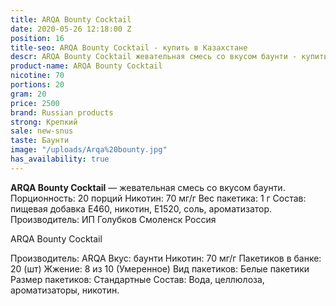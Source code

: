 ```yaml
---
title: ARQA Bounty Cocktail
date: 2020-05-26 12:18:00 Z
position: 16
title-seo: ARQA Bounty Cocktail - купить в Казахстане
descr: ARQA Bounty Cocktail жевательная смесь со вкусом баунти - купить в Казахстане
product-name: ARQA Bounty Cocktail
nicotine: 70
portions: 20
gram: 20
price: 2500
brand: Russian products
strong: Крепкий
sale: new-snus
taste: Баунти
image: "/uploads/Arqa%20bounty.jpg"
has_availability: true
---
```


**ARQA Bounty Cocktail** — жевательная смесь со вкусом баунти. Порционность: 20 порций Никотин: 70 мг/г Вес пакетика: 1 г Состав: пищевая добавка E460, никотин, E1520, соль, ароматизатор. Производитель: ИП Голубков Смоленск Россия

ARQA Bounty Cocktail

Производитель: ARQA Вкус: баунти Никотин: 70 мг/г Пакетиков в банке: 20 (шт) Жжение: 8 из 10 (Умеренное) Вид пакетиков: Белые пакетики Размер пакетиков: Стандартные Состав: Вода, целлюлоза, ароматизаторы, никотин.